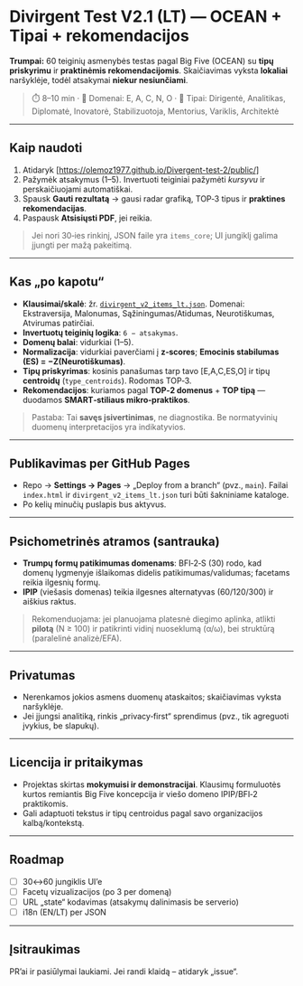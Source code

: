 
# Divirgent Test V2.1 (LT) — OCEAN + Tipai + rekomendacijos

**Trumpai:** 60 teiginių asmenybės testas pagal Big Five (OCEAN) su **tipų priskyrimu** ir **praktinėmis rekomendacijomis**. Skaičiavimas vyksta **lokaliai** naršyklėje, todėl atsakymai **niekur nesiunčiami**.

> ⏱️ 8–10 min · 🧭 Domenai: E, A, C, N, O · 🧠 Tipai: Dirigentė, Analitikas, Diplomatė, Inovatorė, Stabilizuotoja, Mentorius, Variklis, Architektė

---

## Kaip naudoti

1. Atidaryk  [https://olemoz1977.github.io/Divergent-test-2/public/]
2. Pažymėk atsakymus (1–5). Invertuoti teiginiai pažymėti *kursyvu* ir perskaičiuojami automatiškai.
3. Spausk **Gauti rezultatą** → gausi radar grafiką, TOP‑3 tipus ir **praktines rekomendacijas**.
4. Paspausk **Atsisiųsti PDF**, jei reikia.

> Jei nori 30‑ies rinkinį, JSON faile yra `items_core`; UI jungiklį galima įjungti per mažą pakeitimą.

---

## Kas „po kapotu“

- **Klausimai/skalė**: žr. [`divirgent_v2_items_lt.json`](divirgent_v2_items_lt.json). Domenai: Ekstraversija, Malonumas, Sąžiningumas/Atidumas, Neurotiškumas, Atvirumas patirčiai.
- **Invertuotų teiginių logika**: `6 − atsakymas`.
- **Domenų balai**: vidurkiai (1–5). 
- **Normalizacija**: vidurkiai paverčiami į **z‑scores**; **Emocinis stabilumas (ES) = −Z(Neurotiškumas)**.
- **Tipų priskyrimas**: kosinis panašumas tarp tavo [E,A,C,ES,O] ir tipų **centroidų** (`type_centroids`). Rodomas TOP‑3.
- **Rekomendacijos**: kuriamos pagal **TOP‑2 domenus** + **TOP tipą** — duodamos **SMART‑stiliaus mikro‑praktikos**.

> Pastaba: Tai **savęs įsivertinimas**, ne diagnostika. Be normatyvinių duomenų interpretacijos yra indikatyvios.

---

## Publikavimas per GitHub Pages

- Repo → **Settings → Pages** → „Deploy from a branch“ (pvz., `main`). Failai `index.html` ir `divirgent_v2_items_lt.json` turi būti šakniniame kataloge.
- Po kelių minučių puslapis bus aktyvus.

---

## Psichometrinės atramos (santrauka)

- **Trumpų formų patikimumas domenams**: BFI‑2‑S (30) rodo, kad domenų lygmenyje išlaikomas didelis patikimumas/validumas; facetams reikia ilgesnių formų. 
- **IPIP** (viešasis domenas) teikia ilgesnes alternatyvas (60/120/300) ir aiškius raktus.

> Rekomenduojama: jei planuojama platesnė diegimo aplinka, atlikti **pilotą** (N ≥ 100) ir patikrinti vidinį nuoseklumą (α/ω), bei struktūrą (paralelinė analizė/EFA).

---

## Privatumas

- Nerenkamos jokios asmens duomenų ataskaitos; skaičiavimas vyksta naršyklėje.
- Jei įjungsi analitiką, rinkis „privacy‑first“ sprendimus (pvz., tik agreguoti įvykius, be slapukų).

---

## Licencija ir pritaikymas

- Projektas skirtas **mokymuisi ir demonstracijai**. Klausimų formuluotės kurtos remiantis Big Five koncepcija ir viešo domeno IPIP/BFI‑2 praktikomis.
- Gali adaptuoti tekstus ir tipų centroidus pagal savo organizacijos kalbą/kontekstą.

---

## Roadmap

- [ ] 30↔60 jungiklis UI’e
- [ ] Facetų vizualizacijos (po 3 per domeną)
- [ ] URL „state“ kodavimas (atsakymų dalinimasis be serverio)
- [ ] i18n (EN/LT) per JSON

---

## Įsitraukimas

PR’ai ir pasiūlymai laukiami. Jei randi klaidą – atidaryk „issue“.
